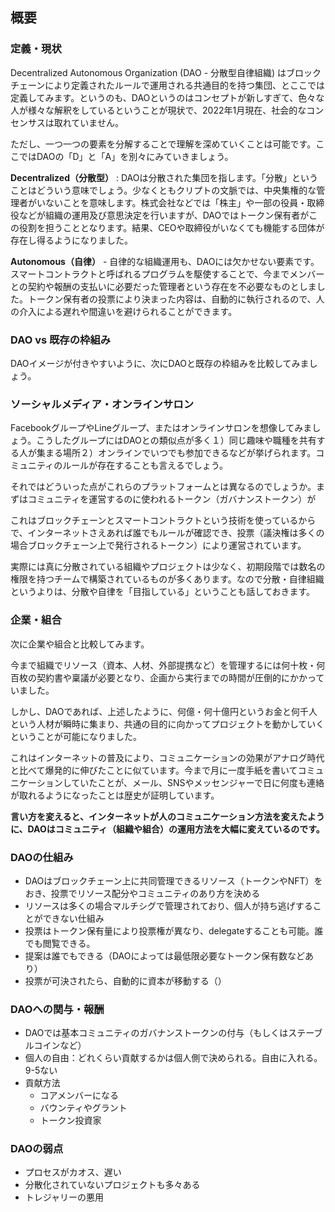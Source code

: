 ## 概要

### 定義・現状

Decentralized Autonomous Organization (DAO - 分散型自律組織) はブロックチェーンにより定義されたルールで運用される共通目的を持つ集団、とここでは定義してみます。というのも、DAOというのはコンセプトが新しすぎて、色々な人が様々な解釈をしているということが現状で、2022年1月現在、社会的なコンセンサスは取れていません。

ただし、一つ一つの要素を分解することで理解を深めていくことは可能です。ここではDAOの「D」と「A」を別々にみていきましょう。

**Decentralized（分散型）** : DAOは分散された集団を指します。「分散」ということはどういう意味でしょう。少なくともクリプトの文脈では、中央集権的な管理者がいないことを意味します。株式会社などでは「株主」や一部の役員・取締役などが組織の運用及び意思決定を行いますが、DAOではトークン保有者がこの役割を担うこととなります。結果、CEOや取締役がいなくても機能する団体が存在し得るようになりました。

**Autonomous（自律）** - 自律的な組織運用も、DAOには欠かせない要素です。スマートコントラクトと呼ばれるプログラムを駆使することで、今までメンバーとの契約や報酬の支払いに必要だった管理者という存在を不必要なものとしました。トークン保有者の投票により決まった内容は、自動的に執行されるので、人の介入による遅れや間違いを避けられることができます。


### DAO vs 既存の枠組み

DAOイメージが付きやすいように、次にDAOと既存の枠組みを比較してみましょう。

### ソーシャルメディア・オンラインサロン

FacebookグループやLineグループ、またはオンラインサロンを想像してみましょう。こうしたグループにはDAOとの類似点が多く１）同じ趣味や職種を共有する人が集まる場所２）オンラインでいつでも参加できるなどが挙げられます。コミュニティのルールが存在することも言えるでしょう。

それではどういった点がこれらのプラットフォームとは異なるのでしょうか。まずはコミュニティを運営するのに使われるトークン（ガバナンストークン）が

これはブロックチェーンとスマートコントラクトという技術を使っているからで、インターネットさえあれば誰でもルールが確認でき、投票（議決権は多くの場合ブロックチェーン上で発行されるトークン）により運営されています。

実際には真に分散されている組織やプロジェクトは少なく、初期段階では数名の権限を持つチームで構築されているものが多くあります。なので分散・自律組織というよりは、分散や自律を「目指している」ということも話しておきます。


### 企業・組合

次に企業や組合と比較してみます。

今まで組織でリソース（資本、人材、外部提携など）を管理するには何十枚・何百枚の契約書や稟議が必要となり、企画から実行までの時間が圧倒的にかかっていました。

しかし、DAOであれば、上述したように、何億・何十億円というお金と何千人という人材が瞬時に集まり、共通の目的に向かってプロジェクトを動かしていくということが可能になりました。

これはインターネットの普及により、コミュニケーションの効果がアナログ時代と比べて爆発的に伸びたことに似ています。今まで月に一度手紙を書いてコミュニケーションしていたことが、メール、SNSやメッセンジャーで日に何度も連絡が取れるようになったことは歴史が証明しています。

**言い方を変えると、インターネットが人のコミュニケーション方法を変えたように、DAOはコミュニティ（組織や組合）の運用方法を大幅に変えているのです。**

### DAOの仕組み

- DAOはブロックチェーン上に共同管理できるリソース（トークンやNFT）をおき、投票でリソース配分やコミュニティのあり方を決める
- リソースは多くの場合マルチシグで管理されており、個人が持ち逃げすることができない仕組み
- 投票はトークン保有量により投票権が異なり、delegateすることも可能。誰でも閲覧できる。
- 提案は誰でもできる（DAOによっては最低限必要なトークン保有数などあり）
- 投票が可決されたら、自動的に資本が移動する（）


### DAOへの関与・報酬

- DAOでは基本コミュニティのガバナンストークンの付与（もしくはステーブルコインなど）
- 個人の自由：どれくらい貢献するかは個人側で決められる。自由に入れる。9-5ない
- 貢献方法
    - コアメンバーになる
    - バウンティやグラント
    - トークン投資家

### DAOの弱点

- プロセスがカオス、遅い
- 分散化されていないプロジェクトも多々ある
- トレジャリーの悪用
